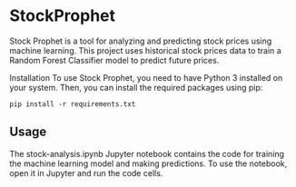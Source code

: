 # StockProphet
Stock Prophet is a tool for analyzing and predicting stock prices using machine learning. This project uses historical stock prices data to train a Random Forest Classifier model to predict future prices.

Installation
To use Stock Prophet, you need to have Python 3 installed on your system. Then, you can install the required packages using pip:

```pip install -r requirements.txt```
## Usage
The stock-analysis.ipynb Jupyter notebook contains the code for training the machine learning model and making predictions. To use the notebook, open it in Jupyter and run the code cells.
